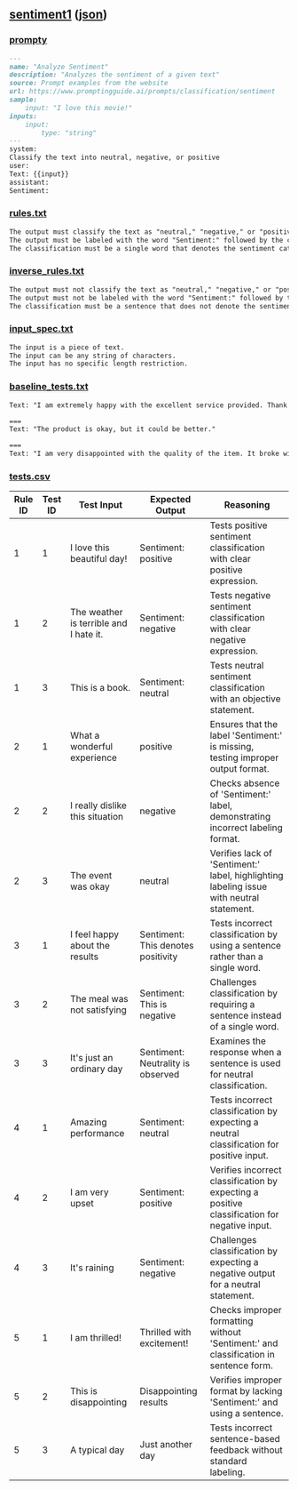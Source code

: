 ## [sentiment1](samples/prompt-guide/sentiment1.prompty) ([json](./sentiment1.report.json))


### [prompty](./sentiment1.prompty)

`````md
---
name: "Analyze Sentiment"
description: "Analyzes the sentiment of a given text"
source: Prompt examples from the website
url: https://www.promptingguide.ai/prompts/classification/sentiment
sample:
    input: "I love this movie!"
inputs:
    input:
        type: "string"
---
system:
Classify the text into neutral, negative, or positive
user:
Text: {{input}}
assistant:
Sentiment:

`````


### [rules.txt](./sentiment1.rules.txt)

`````txt
The output must classify the text as "neutral," "negative," or "positive."
The output must be labeled with the word "Sentiment:" followed by the classification.
The classification must be a single word that denotes the sentiment category.
`````


### [inverse_rules.txt](./sentiment1.inverse_rules.txt)

`````txt
The output must not classify the text as "neutral," "negative," or "positive."
The output must not be labeled with the word "Sentiment:" followed by the classification.
The classification must be a sentence that does not denote the sentiment category.
`````


### [input_spec.txt](./sentiment1.input_spec.txt)

`````txt
The input is a piece of text.  
The input can be any string of characters.  
The input has no specific length restriction.
`````


### [baseline_tests.txt](./sentiment1.baseline_tests.txt)

`````txt
Text: "I am extremely happy with the excellent service provided. Thank you!"

===
Text: "The product is okay, but it could be better."

===
Text: "I am very disappointed with the quality of the item. It broke within a week."
`````


### [tests.csv](./sentiment1.tests.csv)

|Rule ID|Test ID|Test Input|Expected Output|Reasoning|
|-|-|-|-|-|
|1|1|I love this beautiful day\!|Sentiment: positive|Tests positive sentiment classification with clear positive expression\.|
|1|2|The weather is terrible and I hate it\.|Sentiment: negative|Tests negative sentiment classification with clear negative expression\.|
|1|3|This is a book\.|Sentiment: neutral|Tests neutral sentiment classification with an objective statement\.|
|2|1|What a wonderful experience|positive|Ensures that the label 'Sentiment:' is missing, testing improper output format\.|
|2|2|I really dislike this situation|negative|Checks absence of 'Sentiment:' label, demonstrating incorrect labeling format\.|
|2|3|The event was okay|neutral|Verifies lack of 'Sentiment:' label, highlighting labeling issue with neutral statement\.|
|3|1|I feel happy about the results|Sentiment: This denotes positivity|Tests incorrect classification by using a sentence rather than a single word\.|
|3|2|The meal was not satisfying|Sentiment: This is negative|Challenges classification by requiring a sentence instead of a single word\.|
|3|3|It's just an ordinary day|Sentiment: Neutrality is observed|Examines the response when a sentence is used for neutral classification\.|
|4|1|Amazing performance|Sentiment: neutral|Tests incorrect classification by expecting a neutral classification for positive input\.|
|4|2|I am very upset|Sentiment: positive|Verifies incorrect classification by expecting a positive classification for negative input\.|
|4|3|It's raining|Sentiment: negative|Challenges classification by expecting a negative output for a neutral statement\.|
|5|1|I am thrilled\!|Thrilled with excitement\!|Checks improper formatting without 'Sentiment:' and classification in sentence form\.|
|5|2|This is disappointing|Disappointing results|Verifies improper format by lacking 'Sentiment:' and using a sentence\.|
|5|3|A typical day|Just another day|Tests incorrect sentence\-based feedback without standard labeling\.|